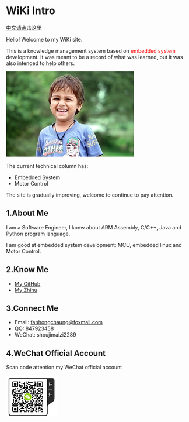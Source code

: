 # WiKi Intro
[中文请点击这里](index-zh)

Hello! Welcome to my WiKi site.

This is a knowledge management system based on <font color="red">embedded system</font> development. It was meant to be a record of what was learned, but it was also intended to help others.

![](assets/images/happy_boy_origin.jpg)

The current technical column has:

* Embedded System
* Motor Control

The site is gradually improving, welcome to continue to pay attention.

## 1.About Me
I am a Software Engineer, I konw about ARM Assembly, C/C++, Java and Python program language.

I am good at embedded system development: MCU, embedded linux and Motor Control.

## 2.Know Me
* [My GitHub](https://github.com/EdgeAI-Lab)
* [My Zhihu](https://www.zhihu.com/people/fhc2019/activities)

## 3.Connect Me
* Email: fanhongchaung@foxmail.com
* QQ: 847923458
* WeChat: shoujimaizi2289

## 4.WeChat Official Account

Scan code attention my WeChat official account

![weixingongzhonghao](assets/images/weixingongzhonghao.png)
